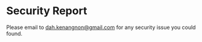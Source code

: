 # Security Report

Please email to [dah.kenangnon@gmail.com](mailto:dah.kenangnon@gmail.com) for any security issue you could found.